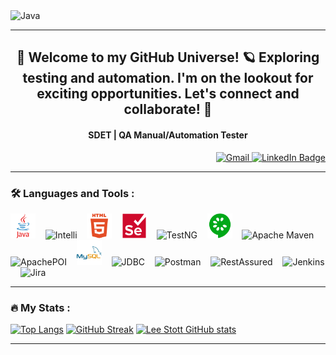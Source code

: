 <img src="https://github.com/ozgurgogersin/ozgurgogersin/blob/main/githubprofile.gif"  alt="Java" width="900" height="300"/>

---
<h2 align="center">👋 Welcome to my GitHub Universe! 🪐 Exploring testing and automation. I'm on the lookout for exciting opportunities. Let's connect and collaborate! 🚀</h1>
<h4 align="center">SDET | QA Manual/Automation Tester</h4>
<div id="badges" align="right">
   <a href="mailto:ozgurgogersin@gmail.com">
    <img src="https://upload.wikimedia.org/wikipedia/commons/7/7e/Gmail_icon_%282020%29.svg" alt="Gmail" width="30" height="30"/>
  </a>
  <a href="https://www.linkedin.com/in/ozgurgogersin/">
    <img src="https://img.shields.io/badge/LinkedIn-blue?style=for-the-badge&logo=linkedin&logoColor=white" alt="LinkedIn Badge"/>
  </a>
</div>

---

### :hammer_and_wrench: Languages and Tools :
<div>
  
  <img src="https://github.com/devicons/devicon/blob/master/icons/java/java-original-wordmark.svg"  alt="Java" width="40" height="40"/>&nbsp;&nbsp;&nbsp;
  <img src="https://upload.wikimedia.org/wikipedia/commons/thumb/9/9c/IntelliJ_IDEA_Icon.svg/512px-IntelliJ_IDEA_Icon.svg.png"  alt="Intelli" width="40" height="40"/>&nbsp;&nbsp;&nbsp;
  <img src="https://github.com/devicons/devicon/blob/master/icons/html5/html5-plain-wordmark.svg"  alt="Html5" width="40" height="40"/>&nbsp;&nbsp;&nbsp;
  <img src="https://github.com/devicons/devicon/blob/master/icons/selenium/selenium-original.svg"  alt="Selenium" width="40" height="40"/>&nbsp;&nbsp;&nbsp;
  <img src="https://e7.pngegg.com/pngimages/640/776/png-clipart-testng-logo-software-testing-software-framework-computer-icons-automation-testing-angle-text.png" alt="TestNG" width="70" height="40"/>&nbsp;&nbsp;&nbsp;
  <img src="https://github.com/devicons/devicon/blob/master/icons/cucumber/cucumber-plain.svg"  alt="Cucumber" width="40" height="40"/>&nbsp;&nbsp;&nbsp;
  <img src="https://www.ambient-it.net/wp-content/uploads/2022/05/Logo-Apache-Maven.png" alt="Apache Maven" width="40" height="40"/>&nbsp;&nbsp;&nbsp;
  <img src="https://upload.wikimedia.org/wikipedia/commons/thumb/f/f2/Apache_POI_project_logo_%282018%29.svg/487px-Apache_POI_project_logo_%282018%29.svg.png" alt="ApachePOI" width="80" height="20"/>&nbsp;&nbsp;&nbsp;
  <img src="https://github.com/devicons/devicon/blob/master/icons/mysql/mysql-original-wordmark.svg" alt="mySQL" width="40" height="40"/>&nbsp;&nbsp;&nbsp;
  <img src="https://nehajain216.github.io/img/jdbc.png" alt="JDBC" width="40" height="40"/>&nbsp;&nbsp;&nbsp;
  <img src="https://www.svgrepo.com/show/354202/postman-icon.svg" alt="Postman" width="40" height="40"/>&nbsp;&nbsp;&nbsp;
  <img src="https://avatars.githubusercontent.com/u/19369327?s=200&v=4" alt="RestAssured" width="40" height="40"/>&nbsp;&nbsp;&nbsp;
  <img src="https://upload.wikimedia.org/wikipedia/commons/thumb/e/e9/Jenkins_logo.svg/226px-Jenkins_logo.svg.png?20120629215426" alt="Jenkins" width="40" height="40"/>&nbsp;&nbsp;&nbsp;
  <img src="https://cdn.worldvectorlogo.com/logos/jira-1.svg" alt="Jira" width="40" height="40"/>&nbsp;

</div>

---

### :fire: My Stats :
[![Top Langs](https://github-readme-stats.vercel.app/api/top-langs/?username=ozgurgogersin&theme=dark#gh-dark-mode-only)](https://github.com/anuraghazra/github-readme-stats)&nbsp;[![GitHub Streak](http://github-readme-streak-stats.herokuapp.com?user=ozgurgogersin&theme=dark#gh-dark-mode-only)](https://git.io/streak-stats)
[![Lee Stott GitHub stats](https://github-readme-stats.vercel.app/api?username=ozgurgogersin&show_icons=true&theme=dark#gh-dark-mode-only)](https://github.com/anuraghazra/github-readme-stats)


---
